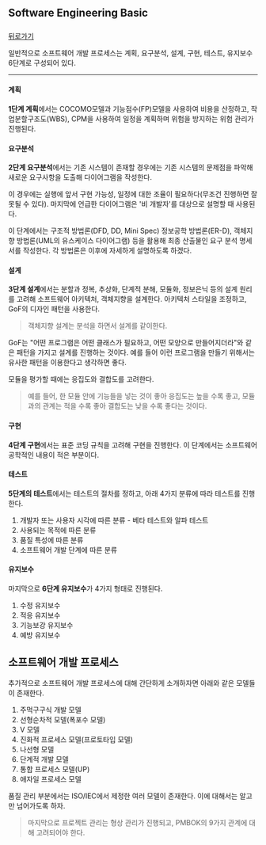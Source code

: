 ## Software Engineering Basic

##### 

[뒤로가기](/softwareengineering/README.md)

일반적으로 소프트웨어 개발 프로세스는 계획, 요구분석, 설계, 구현, 테스트, 유지보수 6단계로 구성되어 있다.  

---

#### 계획  

**1단계 계획**에서는 COCOMO모델과 기능점수(FP)모델을 사용하여 비용을 산정하고, 작업분할구조도(WBS), CPM을 사용하여 일정을 계획하며 위험을 방지하는 위험 관리가 진행된다.  

#### 요구분석  

**2단계 요구분석**에서는 기존 시스템이 존재할 경우에는 기존 시스템의 문제점을 파악해 새로운 요구사항을 도출해 다이어그램을 작성한다.  

이 경우에는 실행에 앞서 구현 가능성, 일정에 대한 조율이 필요하다(무조건 진행하면 잘못될 수 있다). 마지막에 언급한 다이어그램은 '비 개발자'를 대상으로 설명할 때 사용된다.  

이 단계에서는 구조적 방법론(DFD, DD, Mini Spec) 정보공학 방법론(ER-D), 객체지향 방법론(UML의 유스케이스 다이어그램) 등을 활용해 최종 산출물인 요구 분석 명세서를 작성한다. 각 방법론은 이후에 자세하게 설명하도록 하겠다.  

#### 설계

**3단계 설계**에서는 분할과 정복, 추상화, 단계적 분해, 모듈화, 정보은닉 등의 설계 원리를 고려해 소프트웨어 아키텍처, 객체지향을 설계한다. 아키텍처 스타일을 조정하고, GoF의 디자인 패턴을 사용한다.

> 객체지향 설계는 분석을 하면서 설계를 같이한다.  

GoF는 "어떤 프로그램은 어떤 클래스가 필요하고, 어떤 모양으로 만들어지더라"와 같은 패턴을 가지고 설계를 진행하는 것이다. 예를 들어 이런 프로그램을 만들기 위해서는 유사한 패턴을 이용한다고 생각하면 좋다.  

모듈을 평가할 때에는 응집도와 결합도를 고려한다.  

> 예를 들어, 한 모듈 안에 기능들을 넣는 것이 좋아 응집도는 높을 수록 좋고, 모듈과의 관계는 적을 수록 좋아 결합도는 낮을 수록 좋다는 것이다.  

#### 구현  

**4단계 구현**에서는 표준 코딩 규칙을 고려해 구현을 진행한다. 이 단계에서는 소프트웨어 공학적인 내용이 적은 부분이다.  

#### 테스트  

**5단계의 테스트**에서는 테스트의 절차를 정하고, 아래 4가지 분류에 따라 테스트를 진행한다.  

1. 개발자 또는 사용자 시각에 따른 분류 - 베타 테스트와 알파 테스트  
2. 사용되는 목적에 따른 분류  
3. 품질 특성에 따른 분류  
4. 소프트웨어 개발 단계에 따른 분류    

#### 유지보수

마지막으로 **6단계 유지보수**가 4가지 형태로 진행된다.  

1. 수정 유지보수  
2. 적응 유지보수  
3. 기능보강 유지보수  
4. 예방 유지보수  

## 소프트웨어 개발 프로세스  

추가적으로 소프트웨어 개발 프로세스에 대해 간단하게 소개하자면 아래와 같은 모델들이 존재한다.  

1. 주먹구구식 개발 모델  
2. 선형순차적 모델(폭포수 모델)  
3. V 모델  
4. 진화적 프로세스 모델(프로토타입 모델)  
5. 나선형 모델  
6. 단계적 개발 모델  
7. 통합 프로세스 모델(UP)  
8. 애자일 프로세스 모델  
  
품질 관리 부분에서는 ISO/IEC에서 제정한 여러 모델이 존재한다. 이에 대해서는 알고만 넘어가도록 하자.  

> 마지막으로 프로젝트 관리는 형상 관리가 진행되고, PMBOK의 9가지 관계에 대해 고려되어야 한다.  

